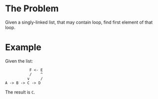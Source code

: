 
# The Problem

Given a singly-linked list, that may contain loop, find first element of that loop.

# Example


Given the list:

```
           F <- E
           /    ^
          v     /
A -> B -> C -> D
```

The result is ``C``.
